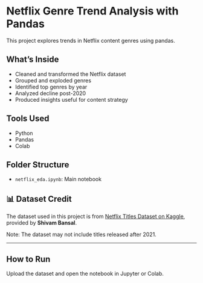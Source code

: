 # Netflix Genre Trend Analysis with Pandas

This project explores trends in Netflix content genres using pandas.

## What’s Inside
- Cleaned and transformed the Netflix dataset
- Grouped and exploded genres
- Identified top genres by year
- Analyzed decline post-2020
- Produced insights useful for content strategy

## Tools Used
- Python
- Pandas
- Colab

## Folder Structure
- `netflix_eda.ipynb`: Main notebook

## 📊 Dataset Credit

The dataset used in this project is from [Netflix Titles Dataset on Kaggle](https://www.kaggle.com/datasets/shivamb/netflix-shows), provided by **Shivam Bansal**.

Note: The dataset may not include titles released after 2021.

---

## How to Run
Upload the dataset and open the notebook in Jupyter or Colab.
